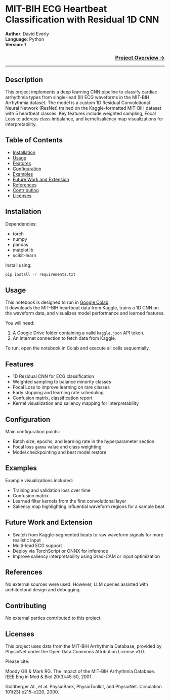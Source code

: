 # MIT-BIH ECG Heartbeat Classification with Residual 1D CNN

**Author**: David Everly  
**Language**: Python  
**Version**: 1  

### <a href="https://www.dmeverly.com/completedprojects/ECGClassifier/" style="display: block; text-align:right;" target = "_blank">  Project Overview -> </a>  
---  

## Description  

This project implements a deep learning CNN pipeline to classify cardiac arrhythmia types from single-lead (II) ECG waveforms in the MIT-BIH Arrhythmia dataset. The model is a custom 1D Residual Convolutional Neural Network (ResNet) trained on the Kaggle-formatted MIT-BIH dataset with 5 heartbeat classes. Key features include weighted sampling, Focal Loss to address class imbalance, and kernel/saliency map visualizations for interpretability.

## Table of Contents
- [Installation](#installation)
- [Usage](#usage)
- [Features](#features)
- [Configuration](#configuration)
- [Examples](#examples)
- [Future Work and Extension](#future-work-and-extension)
- [References](#references)
- [Contributing](#contributing)
- [Licenses](#licenses)

## Installation  
Dependencies:  
- torch  
- numpy  
- pandas  
- matplotlib  
- scikit-learn  

Install using:  
```bash
pip install -r requirements.txt  
```  

## Usage  
This notebook is designed to run in [Google Colab](https://colab.research.google.com).  
It downloads the MIT-BIH heartbeat data from Kaggle, trains a 1D CNN on the waveform data, and visualizes model performance and learned features.

You will need:  
1. A Google Drive folder containing a valid `kaggle.json` API token.  
2. An internet connection to fetch data from Kaggle.  

To run, open the notebook in Colab and execute all cells sequentially.

## Features  
- 1D Residual CNN for ECG classification  
- Weighted sampling to balance minority classes  
- Focal Loss to improve learning on rare classes  
- Early stopping and learning rate scheduling  
- Confusion matrix, classification report  
- Kernel visualization and saliency mapping for interpretability  

## Configuration  
Main configuration points:  
- Batch size, epochs, and learning rate in the hyperparameter section  
- Focal loss `gamma` value and class weighting  
- Model checkpointing and best model restore  

## Examples  
Example visualizations included:  
- Training and validation loss over time  
- Confusion matrix  
- Learned filter kernels from the first convolutional layer  
- Saliency map highlighting influential waveform regions for a sample beat  

## Future Work and Extension  
- Switch from Kaggle-segmented beats to raw waveform signals for more realistic input  
- Multi-lead ECG support  
- Deploy via TorchScript or ONNX for inference  
- Improve saliency interpretability using Grad-CAM or input optimization  

## References  
No external sources were used. However, LLM queries assisted with architectural design and debugging.  

## Contributing  
No external parties contributed to this project.  

## Licenses  
This project uses data from the MIT-BIH Arrhythmia Database, 
provided by PhysioNet under the Open Data Commons Attribution License v1.0.

Please cite:

Moody GB & Mark RG. The impact of the MIT-BIH Arrhythmia Database. 
IEEE Eng in Med & Biol 20(3):45‑50, 2001.

Goldberger AL, et al. PhysioBank, PhysioToolkit, and PhysioNet. Circulation 101(23):e215–e220, 2000.
